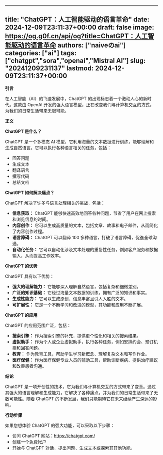 
---
title: "ChatGPT：人工智能驱动的语言革命"
date: 2024-12-09T23:11:37+00:00
draft: false
image: https://og.g0f.cn/api/og?title=ChatGPT：人工智能驱动的语言革命
authors: ["naiveのai"]
categories: ["ai"]
tags: ["chatgpt","sora","openai","Mistral AI"]
slug: "20241209231137"
lastmod: 2024-12-09T23:11:37+00:00
---
**引言**

在人工智能（AI）的飞速发展中，ChatGPT 的出现标志着一个激动人心的新时代。这款由 OpenAI 开发的强大语言模型，正在改变我们与计算机交互的方式，为我们的日常生活带来无限可能。

**正文**

**ChatGPT 是什么？**

ChatGPT 是一个多模态 AI 模型，它利用海量的文本数据进行训练，能够理解和生成自然语言。它可以执行各种语言相关的任务，包括：

- 回答问题
- 生成文本
- 翻译语言
- 撰写代码
- 总结文档

**ChatGPT 如何解决痛点？**

ChatGPT 解决了许多与语言处理相关的挑战，包括：

- **信息获取：** ChatGPT 能够快速高效地回答各种问题，节省了用户在网上搜索和浏览信息的时间。
- **内容创作：** 它可以生成高质量的文本，包括文章、故事和电子邮件，从而简化了内容创作过程。
- **语言障碍：** ChatGPT 可以翻译 100 多种语言，打破了语言障碍，促進全球沟通。
- **自动化任务：** 它可以自动化涉及文本处理的重复性任务，例如客户服务和数据输入，从而提高工作效率。

**ChatGPT 的优势**

ChatGPT 具有以下优势：

- **强大的理解能力：** 它能够深入理解自然语言，包括复杂和细微差别。
- **广泛的知识基础：** 它经过海量文本数据的训练，拥有广泛的知识和事实。
- **生成性能力：** 它可以生成原创、信息丰富且引人入胜的文本。
- **可扩展性：** 它是一个不断学习和改进的模型，其功能和应用不断扩展。

**ChatGPT 的应用**

ChatGPT 的应用范围广泛，包括：

- **搜索引擎：** 作为搜索引擎的补充，提供更个性化和相关的搜索结果。
- **虚拟助手：** 作为个人或企业虚拟助手，执行各种任务，例如安排约会、预订机票和回答问题。
- **教育：** 作为教育工具，帮助学生学习新概念、理解复杂文本和写作作业。
- **医疗保健：** 作为医疗保健专业人员的辅助工具，帮助诊断疾病、提供治疗建议和改善患者沟通。

**结论**

ChatGPT 是一项开创性的技术，它为我们与计算机交互的方式带来了变革。通过其强大的语言理解和生成能力，它解决了各种痛点，并为我们的日常生活带来了无数可能性。随着 ChatGPT 的不断发展，我们只能期待它在未来继续产生深远的影响。

**行动步骤**

如果您想体验 ChatGPT 的强大功能，可以采取以下步骤：

- 访问 ChatGPT 网站：https://chatgpt.com/
- 创建一个免费帐户
- 开始与 ChatGPT 对话，提出问题、生成文本或探索其其他功能。
